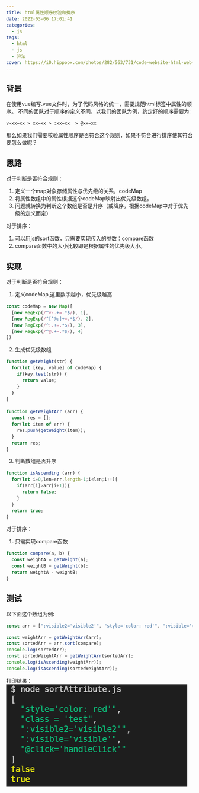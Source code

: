 ```yaml
---
title: html属性顺序校验和排序
date: 2022-03-06 17:01:41
categories:
  - js
tags:
  - html
  - js
  - 算法
cover: https://i0.hippopx.com/photos/282/563/731/code-website-html-web-preview.jpg
---
```


## 背景
在使用vue编写.vue文件时，为了代码风格的统一，需要规范html标签中属性的顺序。
不同的团队对于顺序的定义不同，以我们的团队为例，约定好的顺序需要为:
```
v-xx=xx > xx=xx > :xx=xx  > @xx=xx
```
那么如果我们需要校验属性顺序是否符合这个规则，如果不符合进行排序使其符合要怎么做呢？

## 思路
对于判断是否符合规则：
1. 定义一个map对象存储属性与优先级的关系，codeMap
2. 将属性数组中的属性根据这个codeMap映射出优先级数组。
3. 问题就转换为判断这个数组是否是升序（或降序，根据codeMap中对于优先级的定义而定）

对于排序：
1. 可以用js的sort函数，只需要实现传入的参数：compare函数
2. compare函数中的大小比较即是根据属性的优先级大小。

## 实现
对于判断是否符合规则：
1. 定义codeMap,这里数字越小，优先级越高
```js
const codeMap = new Map([
  [new RegExp(/^v-.+=.*$/), 1],
  [new RegExp(/^[^@:]+=.*$/), 2],
  [new RegExp(/^:.+=.*$/), 3],
  [new RegExp(/^@.+=.*$/), 4]
])
```
2. 生成优先级数组
```js
function getWeight(str) {
  for(let [key, value] of codeMap) {
    if(key.test(str)) {
      return value;
    }
  }
}

function getWeightArr (arr) {
  const res = [];
  for(let item of arr) {
    res.push(getWeight(item));
  }
  return res;
}
```
3. 判断数组是否升序
```js
function isAscending (arr) {
  for(let i=0,len=arr.length-1;i<len;i++){
    if(arr[i]>arr[i+1]){
      return false;
    }
  }
  return true;
}
```

对于排序：
1. 只需实现compare函数
```js
function compare(a, b) {
  const weightA = getWeight(a);
  const weightB = getWeight(b);
  return weightA - weightB;
}
```

## 测试
以下面这个数组为例:
```js
const arr = [":visible2='visible2'", "style='color: red'", ":visible='visible'", "class = 'test", "@click='handleClick'"];
```

```js
const weightArr = getWeightArr(arr);
const sortedArr = arr.sort(compare);
console.log(sortedArr);
const sortedWeightArr = getWeightArr(sortedArr);
console.log(isAscending(weightArr));
console.log(isAscending(sortedWeightArr));
```

打印结果：
![alt 结果](../img/html属性-结果.png "结果")